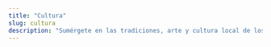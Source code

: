 ```yaml
---
title: "Cultura"
slug: cultura
description: "Sumérgete en las tradiciones, arte y cultura local de los destinos más fascinantes."
---
```



